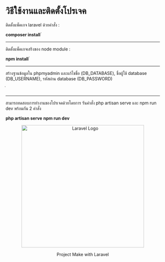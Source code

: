 <h1>วิธีใช้งานและติดตั้งโปรเจค</h1>
<p>ติดตั้งแพ็คเกจ laravel ด้วยคำสั่ง : </p>
<b>composer install</b>
่<hr>
<p>ติดตั้งแพ็คเกจเสริงของ node module : </p>
<b>npm install</b>
่<hr>
<p>สร้างฐานข้อมูลใน phpmyadmin และแก้ไขชื่อ (DB_DATABASE), ชื่อผู้ใช้ database (DB_USERNAME), รหัสผ่าน database (DB_PASSWORD)</p>
่<hr>
<p>สามารถทดสอบการทำงานของโปรเจคด้วยโดยการ รันคำสั่ง php artisan serve และ npm run dev พร้อมกัน 2 คำสั่ง</p>
<b>php artisan serve</b>
<b>npm run dev</b>



<p align="center"><a href="https://laravel.com" target="_blank"><img src="https://raw.githubusercontent.com/laravel/art/master/logo-lockup/5%20SVG/2%20CMYK/1%20Full%20Color/laravel-logolockup-cmyk-red.svg" width="400" alt="Laravel Logo"></a></p>
<p align="center">Project Make with Laravel</p>
